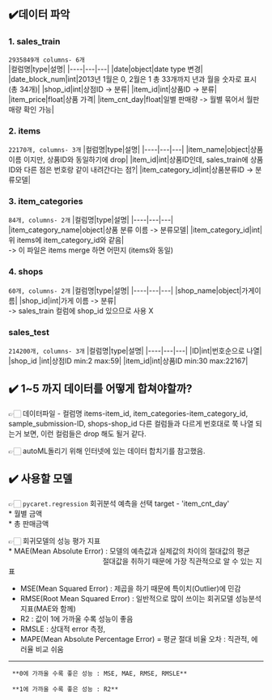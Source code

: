 ## ✔️데이터 파악


### 1. sales_train <br>
`2935849개 columns- 6개`       
|컬럼명|type|설명|
|----|---|---|
|date|object|date type 변경|
|date_block_num|int|2013년 1월은 0, 2월은 1 총 33개까지 년과 월을 숫자로 표시(총 34개)|
|shop_id|int|상점ID -> 분류|
|item_id|int|상품ID -> 분류|
|item_price|float|상품 가격|
|item_cnt_day|float|일별 판매량 -> 월별 묶어서 월판매량 확인 가능|





### 2. items <br>
`22170개, columns- 3개`
|컬럼명|type|설명|
|----|---|---|
|item_name|object|상품이름 이지만, 상품ID와 동일하기에 drop|
|item_id|int|상품ID인데, sales_train에 상품ID와 다른 점은 번호랑 같이 내려간다는 점?|
|item_category_id|int|상품분류ID -> 분류모델|




### 3. item_categories <br>
`84개, columns- 2개`
|컬럼명|type|설명|
|----|---|---|
|item_category_name|object|상품 분류 이름 -> 분류모델|
|item_category_id|int|위 items에 item_category_id와 같음| <br>
-> 이 파일은 items merge 하면 어떤지 (items와 동일)


### 4. shops <br>
`60개, columns- 2개`
|컬럼명|type|설명|
|----|---|---|
|shop_name|object|가게이름|
|shop_id|int|가게 이름 -> 분류|
<br>
-> sales_train 컬럼에 shop_id 있으므로 사용 X





### sales_test <br>
`214200개, columns- 3개`
|컬럼명|type|설명|
|----|---|---|
|ID|int|번호순으로 나열|
|shop_id |int|상점ID min:2 max:59|
|item_id|int|상품ID min:30 max:22167|



## ✔️ 1~5 까지 데이터를 어떻게 합쳐야할까?
  👉🏻 데이터파일 - 컬럼명
  items-item_id, item_categories-item_category_id, sample_submission-ID, shops-shop_id 
  다른 컬럼들과 다르게 번호대로 쭉 나열 되는거 보면, 이런 컬럼들은 drop 해도 될거 같다.
  
  👉🏻 autoML돌리기 위해 인터넷에 있는 데이터 합치기를 참고했음.

  
## ✔️ 사용할 모델
  👉🏻 `pycaret.regression` 회귀분석 예측을 선택
   target - 'item_cnt_day' 
   <br>
          * 월별 금액 <br>
          * 총 판매금액 

  👉🏻 회귀모델의 성능 평가 지표 <br>
    * MAE(Mean Absolute Error) : 모델의 예측값과 실제값의 차이의 절대값의 평균 <br>
    &emsp;&emsp;&emsp;&emsp;&emsp;&emsp;&emsp;&emsp;&emsp;&emsp;&emsp;&emsp;&emsp;
    절대값을 취하기 때문에 가장 직관적으로 알 수 있는 지표
  
   * MSE(Mean Squared Error) : 제곱을 하기 때문에 특이치(Outlier)에 민감
   * RMSE(Root Mean Squared Error) : 일반적으로 많이 쓰이는 회귀모델 성능분석지표(MAE와 함께)
   * R2 : 값이 1에 가까울 수록 성능이 좋음
   * RMSLE : 상대적 error 측정, 
   * MAPE(Mean Absolute Percentage Error) = 평균 절대 비율 오차 : 직관적, 에러율 비교 쉬움

<hr/>

     **0에 가까울 수록 좋은 성능 : MSE, MAE, RMSE, RMSLE**
     
     **1에 가까울 수록 좋은 성능 : R2**
